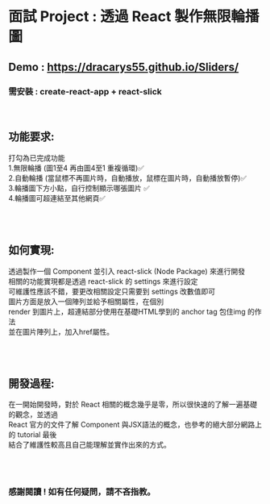 # 面試 Project : 透過 React 製作無限輪播圖

## Demo : https://dracarys55.github.io/Sliders/
### 需安裝 : create-react-app + react-slick 
<br>

## 功能要求:

打勾為已完成功能 <br> 
1.無限輪播 (圖1至4 再由圖4至1 重複循環)✅ <br> 
2.自動輪播 (當鼠標不再圖片時，自動播放，鼠標在圖片時，自動播放暫停)✅ <br>
3.輪播圖下方小點，自行控制顯示哪張圖片 ✅<br>
4.輪播圖可超連結至其他網頁✅ <br>

<br><br>

## 如何實現:
 
透過製作一個 Component 並引入 react-slick (Node Package) 來進行開發 <br> 
相關的功能實現都是透過 react-slick 的 settings 來進行設定 <br> 
可維護性應該不錯，要更改相關設定只需要到 settings 改數值即可 <br> 
圖片方面是放入一個陣列並給予相關屬性，在個別 <br> 
render 到圖片上，超連結部分使用在基礎HTML學到的 anchor tag 包住img 的作法 <br> 
並在圖片陣列上，加入href屬性。

<br><br>

## 開發過程:

在一開始開發時，對於 React 相關的概念幾乎是零，所以很快速的了解一遍基礎的觀念，並透過 <br>
React 官方的文件了解 Component 與JSX語法的概念，也參考的絕大部分網路上的 tutorial 最後 <br>
結合了維護性較高且自己能理解並實作出來的方式。<br>

<br><br>
### 感謝閱讀 ! 如有任何疑問，請不吝指教。



